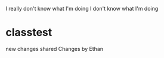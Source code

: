 I really don't know what I'm doing I don't know what I'm doing 

# classtest
new changes
shared
Changes by Ethan
